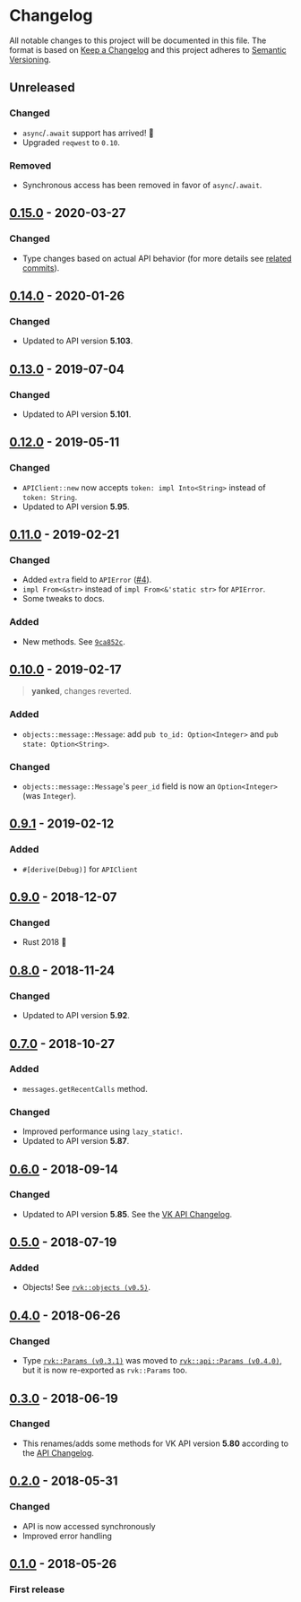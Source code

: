 # Changelog
All notable changes to this project will be documented in this file.
The format is based on [Keep a Changelog](http://keepachangelog.com/en/1.0.0/)
and this project adheres to [Semantic Versioning](http://semver.org/spec/v2.0.0.html).

## Unreleased
### Changed
- `async`/`.await` support has arrived! :tada:
- Upgraded `reqwest` to `0.10`.

### Removed
- Synchronous access has been removed in favor of `async`/`.await`.

## [0.15.0] - 2020-03-27
### Changed
- Type changes based on actual API behavior (for more details see [related commits](https://github.com/u32i64/rvk/compare/596fa98dbf0855ed454d9a2ff803cf38b00366ff...61e5e21cf4cf1f92d62453b761719764895b2ce5)).

## [0.14.0] - 2020-01-26
### Changed
- Updated to API version **5.103**.

## [0.13.0] - 2019-07-04
### Changed
- Updated to API version **5.101**.

## [0.12.0] - 2019-05-11
### Changed
- `APIClient::new` now accepts `token: impl Into<String>` instead of `token: String`.
- Updated to API version **5.95**.

## [0.11.0] - 2019-02-21
### Changed
- Added `extra` field to `APIError` ([#4](https://github.com/u32i64/rvk/pull/4)).
- `impl From<&str>` instead of `impl From<&'static str>` for `APIError`.
- Some tweaks to docs.

### Added
- New methods. See [`9ca852c`](https://github.com/u32i64/rvk/commit/9ca852cbd9154a6a9374fe727bcd06c16dfe7111).

## [0.10.0] - 2019-02-17
> **yanked**, changes reverted.
### Added
- `objects::message::Message`: add `pub to_id: Option<Integer>` and `pub state: Option<String>`.
### Changed
- `objects::message::Message`'s `peer_id` field is now an `Option<Integer>` (was `Integer`).

## [0.9.1] - 2019-02-12
### Added
- `#[derive(Debug)]` for `APIClient`

## [0.9.0] - 2018-12-07
### Changed
- Rust 2018 :tada:

## [0.8.0] - 2018-11-24
### Changed
- Updated to API version **5.92**.

## [0.7.0] - 2018-10-27
### Added
- `messages.getRecentCalls` method.

### Changed
- Improved performance using `lazy_static!`.
- Updated to API version **5.87**.

## [0.6.0] - 2018-09-14
### Changed
- Updated to API version **5.85**. See the [VK API Changelog](https://vk.com/dev/versions).

## [0.5.0] - 2018-07-19
### Added
- Objects! See [`rvk::objects (v0.5)`](https://docs.rs/rvk/0.5/rvk/objects/index.html).

## [0.4.0] - 2018-06-26
### Changed
- Type [`rvk::Params (v0.3.1)`](https://docs.rs/rvk/0.3.1/rvk/type.Params.html) was moved to [`rvk::api::Params (v0.4.0)`](https://docs.rs/rvk/0.4.0/rvk/api/type.Params.html), but it is now re-exported as `rvk::Params` too.

## [0.3.0] - 2018-06-19
### Changed
- This renames/adds some methods for VK API version **5.80** according to the [API Changelog](https://vk.com/dev/versions).

## [0.2.0] - 2018-05-31
### Changed
- API is now accessed synchronously
- Improved error handling

## [0.1.0] - 2018-05-26
### First release


[0.15.0]: https://github.com/u32i64/rvk/compare/v0.14.0...v0.15.0
[0.14.0]: https://github.com/u32i64/rvk/compare/v0.13.0...v0.14.0
[0.13.0]: https://github.com/u32i64/rvk/compare/v0.12.0...v0.13.0
[0.12.0]: https://github.com/u32i64/rvk/compare/v0.11.0...v0.12.0
[0.11.0]: https://github.com/u32i64/rvk/compare/v0.10.0...v0.11.0
[0.10.0]: https://github.com/u32i64/rvk/compare/v0.9.1...v0.10.0
[0.9.1]: https://github.com/u32i64/rvk/compare/v0.9.0...v0.9.1
[0.9.0]: https://github.com/u32i64/rvk/compare/v0.8.0...v0.9.0
[0.8.0]: https://github.com/u32i64/rvk/compare/v0.7.0...v0.8.0
[0.7.0]: https://github.com/u32i64/rvk/compare/v0.6.0...v0.7.0
[0.6.0]: https://github.com/u32i64/rvk/compare/v0.5.0...v0.6.0
[0.5.0]: https://github.com/u32i64/rvk/compare/v0.4.0...v0.5.0
[0.4.0]: https://github.com/u32i64/rvk/compare/v0.3.0...v0.4.0
[0.3.0]: https://github.com/u32i64/rvk/compare/v0.2.0...v0.3.0
[0.2.0]: https://github.com/u32i64/rvk/compare/v0.1.0...v0.2.0
[0.1.0]: https://github.com/u32i64/rvk/releases/tag/v0.1.0
